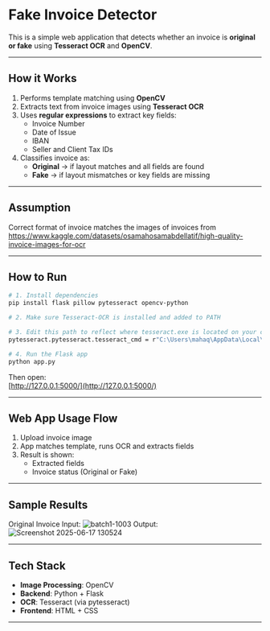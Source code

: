# Fake Invoice Detector

This is a simple web application that detects whether an invoice is **original or fake** using **Tesseract OCR** and **OpenCV**.

---

## How it Works

1. Performs template matching using **OpenCV**
2. Extracts text from invoice images using **Tesseract OCR**
3. Uses **regular expressions** to extract key fields:
   - Invoice Number
   - Date of Issue
   - IBAN
   - Seller and Client Tax IDs
4. Classifies invoice as:
   - **Original** -> if layout matches and all fields are found
   - **Fake** -> if layout mismatches or key fields are missing

---

## Assumption

Correct format of invoice matches the images of invoices from https://www.kaggle.com/datasets/osamahosamabdellatif/high-quality-invoice-images-for-ocr

---

## How to Run

```bash
# 1. Install dependencies
pip install flask pillow pytesseract opencv-python

# 2. Make sure Tesseract-OCR is installed and added to PATH

# 3. Edit this path to reflect where tesseract.exe is located on your computer
pytesseract.pytesseract.tesseract_cmd = r"C:\Users\mahaq\AppData\Local\Programs\Tesseract-OCR\tesseract.exe"

# 4. Run the Flask app
python app.py
```

Then open:  
[http://127.0.0.1:5000/](http://127.0.0.1:5000/)

---

## Web App Usage Flow

1. Upload invoice image
2. App matches template, runs OCR and extracts fields
3. Result is shown:
   - Extracted fields
   - Invoice status (Original or Fake)

---

## Sample Results

Original Invoice Input:
![batch1-1003](https://github.com/user-attachments/assets/6f813408-e2a4-4a07-b38d-2ea5959a6692)
Output:
![Screenshot 2025-06-17 130524](https://github.com/user-attachments/assets/7045c56c-f30e-454e-9407-c9238c9618a6)

---

## Tech Stack

- **Image Processing**: OpenCV
- **Backend**: Python + Flask
- **OCR**: Tesseract (via pytesseract)
- **Frontend**: HTML + CSS

---
